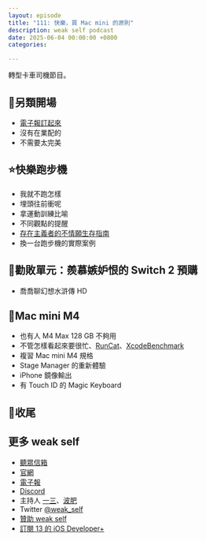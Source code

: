 ```yaml
---
layout: episode
title: "111: 快樂，買 Mac mini 的原則"
description: weak self podcast
date: 2025-06-04 00:00:00 +0800
categories:

---
```


轉型卡車司機節目。

## 👋另類開場

- [電子報訂起來](https://weakself.substack.com)
- 沒有在業配的
- 不需要太完美

## ⭐️快樂跑步機

- 我就不跑怎樣
- 埋頭往前衝呢
- 拿運動訓練比喻
- 不同觀點的提醒
- [存在主義者的不情願生存指南](https://qz.com/quartzy/1466818/the-existentialists-reluctant-guide-to-life)
- 換一台跑步機的實際案例

## 💸勸敗單元：羨慕嫉妒恨的 Switch 2 預購

- 喬喬聊幻想水滸傳 HD

## 💸Mac mini M4

- 也有人 M4 Max 128 GB 不夠用
- 不管怎樣看起來要很忙、[RunCat](https://apps.apple.com/tw/app/runcat/id1429033973?l=en-GB&mt=12)、[XcodeBenchmark](https://github.com/devMEremenko/XcodeBenchmark)
- 複習 Mac mini M4 規格
- Stage Manager 的重新體驗
- iPhone 鏡像輸出
- 有 Touch ID 的 Magic Keyboard

## 👋收尾

## 更多 weak self

- [聽眾信箱](mailto:weakself.dev@gmail.com)
- [官網](https://weakself.dev)
- [電子報](https://weakself.substack.com)
- [Discord](https://discord.gg/KGdXZqXgFY)
- 主持人 [一三](https://twitter.com/ethanhuang13)、[波肥](https://twitter.com/PofatTseng)
- Twitter [@weak_self](https://twitter.com/weak_self)
- [贊助 weak self](https://weakself.dev/#donation)
- [訂閱 13 的 iOS Developer+](https://iosdeveloper.plus)